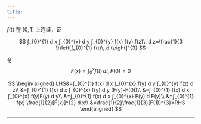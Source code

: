 ```yaml
---
title:
---
```


$f(t)$ 在 $[0,1]$ 上连续，证

$$
∫_{0}^{1} d x ∫_{0}^{x} d y ∫_{0}^{y} f(x) f(y) f(z)\, d z=\frac{1}{3 !}\left[∫_{0}^{1} f(t)\, d t\right]^{3}
$$

令
$$
F(x)=∫_{0}^{x} f(t)\, d t,F(0)=0
$$

$$
\begin{aligned}
LHS&=∫_{0}^{1} f(x) d x ∫_{0}^{x} f(y) d y ∫_{0}^{y} f(z) d z\\
&=∫_{0}^{1} f(x) d x ∫_{0}^{x} f(y) d y (F(y)-F(0))\\
&=∫_{0}^{1} f(x) d x ∫_{0}^{x} f(y)F(y) d y\\
&=∫_{0}^{1} f(x) d x ∫_{0}^{x} F(y) d F(y)\\
&=∫_{0}^{1} f(x) \frac{1}{2}[F(x)]^{2} d x\\
&=\frac{1}{2}\frac{1}{3}[F(1)]^{3}=RHS
\end{aligned}
$$

---
